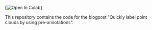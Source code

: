 [![Open In Colab](https://colab.research.google.com/github/segments-ai/demo-pointcloud-segmentation/blob/main/pc_pre_annotations.ipynb)]

This repository contains the code for the blogpost "Quickly label point clouds by using pre-annotations".
